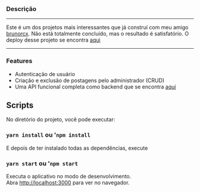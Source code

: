 ### Descrição
****
Este é um dos projetos mais interessantes que já construí com meu amigo [brunorcx](https://github.com/brunorcx). Não está totalmente concluído, mas o resultado é satisfatório. O deploy desse projeto se encontra [aqui](https://tech-blog-chi.vercel.app/) 
****
### Features

- Autenticação de usuário
- Criação e exclusão de postagens pelo administrador (CRUD)
- Uma API funcional completa como backend que se encontra [aqui](https://github.com/felipey2010/backend_trabalho_final.git)

## Scripts

No diretório do projeto, você pode executar:

### `yarn install` ou '`npm install`

E depois de ter instalado todas as dependências, execute

### `yarn start` ou '`npm start`

Executa o aplicativo no modo de desenvolvimento.\
Abra [http://localhost:3000](http://localhost:3000) para ver no navegador.

